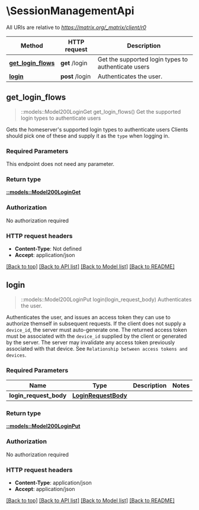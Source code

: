 # \SessionManagementApi

All URIs are relative to *https://matrix.org/_matrix/client/r0*

Method | HTTP request | Description
------------- | ------------- | -------------
[**get_login_flows**](SessionManagementApi.md#get_login_flows) | **get** /login | Get the supported login types to authenticate users
[**login**](SessionManagementApi.md#login) | **post** /login | Authenticates the user.



## get_login_flows

> ::models::Model200LoginGet get_login_flows()
Get the supported login types to authenticate users

Gets the homeserver's supported login types to authenticate users Clients should pick one of these and supply it as the ``type`` when logging in.

### Required Parameters

This endpoint does not need any parameter.

### Return type

[**::models::Model200LoginGet**](200_login_get.md)

### Authorization

No authorization required

### HTTP request headers

- **Content-Type**: Not defined
- **Accept**: application/json

[[Back to top]](#) [[Back to API list]](../README.md#documentation-for-api-endpoints) [[Back to Model list]](../README.md#documentation-for-models) [[Back to README]](../README.md)


## login

> ::models::Model200LoginPut login(login_request_body)
Authenticates the user.

Authenticates the user, and issues an access token they can use to authorize themself in subsequent requests. If the client does not supply a `device_id`, the server must auto-generate one. The returned access token must be associated with the `device_id` supplied by the client or generated by the server. The server may invalidate any access token previously associated with that device. See `Relationship between access tokens and devices`.

### Required Parameters


Name | Type | Description  | Notes
------------- | ------------- | ------------- | -------------
  **login_request_body** | [**LoginRequestBody**](LoginRequestBody.md)|  | 

### Return type

[**::models::Model200LoginPut**](200_login_put.md)

### Authorization

No authorization required

### HTTP request headers

- **Content-Type**: application/json
- **Accept**: application/json

[[Back to top]](#) [[Back to API list]](../README.md#documentation-for-api-endpoints) [[Back to Model list]](../README.md#documentation-for-models) [[Back to README]](../README.md)

